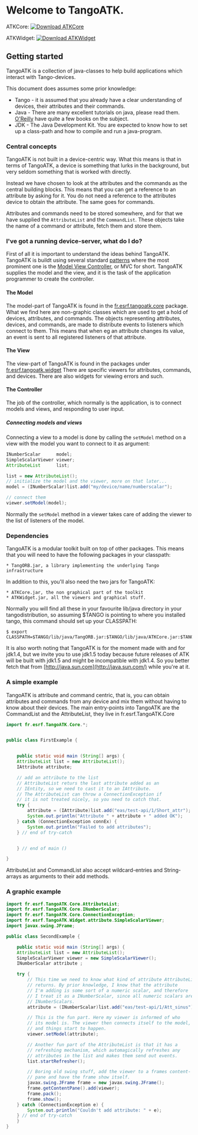 # Welcome to TangoATK.

ATKCore: [ ![Download ATKCore](https://api.bintray.com/packages/tango-controls/maven/ATKCore/images/download.svg) ](https://bintray.com/tango-controls/maven/ATKCore/_latestVersion)

ATKWidget: [ ![Download ATKWidget](https://api.bintray.com/packages/tango-controls/maven/ATKWidget/images/download.svg) ](https://bintray.com/tango-controls/maven/ATKWidget/_latestVersion)

## Getting started

TangoATK is a collection of java-classes to help build applications
which interact with Tango-devices.

This document does assumes some prior knowledge:

* Tango - it is assumed that you already have a clear understanding of devices, their attributes and their commands.
* Java - There are many excellent tutorials on java, please read them. [O'Reilly](http://java.oreilly.com) have quite a few books on the subject.
* JDK - The Java Development Kit. You are expected to know how to set up a class-path and how to compile and run a java-program.

### Central concepts

TangoATK is not built in a device-centric way. What this means is
that in terms of TangoATK, a device is something that lurks in the
background, but very seldom something that is worked with directly.

Instead we have chosen to look at the attributes and the commands as
the central building blocks. This means that you can get a reference
to an attribute by asking for it. You do not need a reference to the
attributes device to obtain the attribute. The same goes for commands.

Attributes and commands need to be stored somewhere, and for that we
have supplied the `AttributeList` and
the `CommandList`. These objects take the name of a
command or attribute, fetch them and store them.


### I've got a running device-server, what do I do?

First of all it is important to understand the ideas behind TangoATK.
TangoATK is buildt using several standard [patterns](http://directory.google.com/Top/Computers/Programming/Methodologies/Patterns_and_Anti-Patterns)
where the most prominent one is the [Model View Controller](http://www.google.com/search?hl=en&lr=&safe=off&q=model+view+controller&btnG=Google+Search), or MVC for short. TangoATK supplies the model
and the view, and it is the task of the application programmer to
create the controller.

#### The Model

The model-part of TangoATK is found in the [fr.esrf.tangoatk.core](src/fr/esrf/tangoatk/core/package-summary.html)
package. What we find here are non-graphic classes which are used to
get a hold of devices, attributes, and commands. The objects
representing attributes, devices, and commands, are made to
distribute events to listeners which connect to them. This means that
when eg an attribute changes its value, an event is sent to all
registered listeners of that attribute.


#### The View

The view-part of TangoATK is found in the packages under [fr.esrf.tangoatk.widget](src/fr/esrf/tangoatk/widget/package-summary.html)
There are specific viewers for attributes, commands, and devices.
There are also widgets for viewing errors and such.

#### The Controller

The job of the controller, which normally is the application, is to
connect models and views, and responding to user input.

##### Connecting models and views

Connecting a view to a model is done by calling
the `setModel` method on a view with the model you want to
connect to it as argument:

```java
INumberScalar      model;
SimpleScalarViewer viewer;
AttributeList      list;

list = new AttributeList();
// initialize the model and the viewer, more on that later...
model = (INumberScalar)list.add("my/device/name/numberscalar");

// connect them
viewer.setModel(model);
```

Normally the `setModel` method in a viewer takes care of
adding the viewer to the list of listeners of the model.


### Dependencies

TangoATK is a modular toolkit built on top of other packages. This
means that you will need to have the following packages in your
classpath:

    * TangORB.jar, a library implementing the underlying Tango infrastructure

In addition to this, you'll also need the two jars for TangoATK:

    * ATKCore.jar, the non graphical part of the toolkit
    * ATKWidget.jar, all the viewers and graphical stuff.

Normally you will find all these in your favourite lib/java directory
in your tangodistribution, so assuming $TANGO is pointing to where
you installed tango, this command should set up your CLASSPATH:
```
$ export CLASSPATH=$TANGO/lib/java/TangORB.jar:$TANGO/lib/java/ATKCore.jar:$TANGO/lib/java/ATKWidget.jar
```
It is also worth noting that TangoATK is for the moment made with and for jdk1.4,
but we invite you to use jdk1.5 today because future releases of ATK will be built
with jdk1.5 and might be incompatible with jdk1.4. So you better fetch that from [http://java.sun.com](http://java.sun.com/)
 while you're at it.




### A simple example

TangoATK is attribute and command centric, that is, you can obtain
attributes and commands from any device and mix them without having
to know about their devices. The main entry-points into TangoATK are
the CommandList and the AttributeList, they live in fr.esrf.TangoATK.Core

```java
import fr.esrf.TangoATK.Core.*;


public class FirstExample {


    public static void main (String[] args) {
	AttributeList list = new AttributeList();
	IAttribute attribute;

	// add an attribute to the list
	// AttributeList returs the last attribute added as an
	// IEntity, so we need to cast it to an IAttribute.
	// The AttributeList can throw a ConnectionException if
	// it is not treated nicely, so you need to catch that.
	try {
	    attribute = (IAttribute)list.add("eas/test-api/1/Short_attr");
	    System.out.println("Attribute " + attribute + " added OK");
	} catch (ConnectionException connEx) {
	    System.out.println("Failed to add attributes");
	} // end of try-catch


    } // end of main ()

}

```

AttributeList and CommandList also accept wildcard-entries and
String-arrays as arguments to their add methods.

### A graphic example

```java
import fr.esrf.TangoATK.Core.AttributeList;
import fr.esrf.TangoATK.Core.INumberScalar;
import fr.esrf.TangoATK.Core.ConnectionException;
import fr.esrf.TangoATK.Widget.attribute.SimpleScalarViewer;
import javax.swing.JFrame;

public class SecondExample {

    public static void main (String[] args) {
	AttributeList list = new AttributeList();
	SimpleScalarViewer viewer = new SimpleScalarViewer();
	INumberScalar attribute ;

	try {
	    // This time we need to know what kind of attribute AttributeList
	    // returns. By prior knowledge, I know that the attribute
	    // I'm adding is some sort of a numeric scalar, and therefore
	    // I treat it as a INumberScalar, since all numeric scalars are
	    // INumberScalars.
	    attribute = (INumberScalar)list.add("eas/test-api/1/Att_sinus");

	    // This is the fun part. Here my viewer is informed of who
	    // its model is. The viewer then connects itself to the model,
	    // and things start to happen.
	    viewer.setModel(attribute);

	    // Another fun part of the AttributeList is that it has a
	    // refreshing mechanism, which automagically refreshes any
	    // attributes in the list and makes them send out events.
	    list.startRefresher();

	    // Boring old swing stuff, add the viewer to a frames content-
	    // pane and have the frame show itself.
	    javax.swing.JFrame frame = new javax.swing.JFrame();
	    frame.getContentPane().add(viewer);
	    frame.pack();
	    frame.show();
	} catch (ConnectionException e) {
	    System.out.println("Couldn't add attribute: " + e);
	} // end of try-catch
    }
}
```
